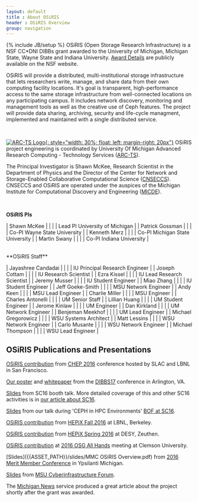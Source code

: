 ```yaml
---
layout: default
title : About OSiRIS
header : OSiRIS Overview
group: navigation
---
```

{% include JB/setup %}
OSiRIS (Open Storage Research Infrastructure) is a NSF CC*DNI DIBBs grant awarded to the University of Michigan, Michigan State, Wayne State and Indiana University. [Award Details](https://nsf.gov/awardsearch/showAward?AWD_ID=1541335&HistoricalAwards=false) are publicly available on the NSF website.  

OSiRIS will provide a distributed, multi-institutional storage infrastructure that lets researchers write, manage, and share data from their own computing facility locations. It's goal is transparent, high-performance access to the same storage infrastructure from well-connected locations on any participating campus. It includes network discovery, monitoring and management tools as well as the creative use of Ceph features. The project will provide data sharing, archiving, security and life-cycle managment, implemented and maintained with a single distributed service.

<br />
  
  
[![ARC-TS Logo]({{IMAGE_PATH}}/logos/arcts_signature_vertical.png){: style="width: 30%; float: left; margin-right: 20px"}](http://arc-ts.umich.edu/systems-and-services/osiris/)
OSiRIS project engineering is coordinated by University Of Michigan Advanced Research Computing - Technology Services ([ARC-TS](http://arc-ts.umich.edu/systems-and-services/osiris/)).    

The Principal Investigator is Shawn McKee, Research Scientist in the Department of Physics and the Director of the Center for Network and Storage-Enabled Collaborative Computational Science ([CNSECCS](http://micde.umich.edu/centers/cnseccs/)). CNSECCS and OSiRIS are operated under the auspices of the Michigan Institute for Computational Discovery and Engineering ([MICDE](http://micde.umich.edu/osiris)).

<br />

**OSiRIS PIs**

| Shawn McKee      | | | | Lead PI University of Michigan  |
| Patrick Gossman  | | | | Co-PI Wayne State University    |
| Kenneth Merz     | | | | Co-PI Michigan State University |
| Martin Swany     | | | | Co-PI Indiana University        |

<br />
**OSiRIS Staff**

| Jayashree Candadai | | | | IU Principal Research Engineer |
| Joseph Cottam | | | | IU Research Scientist |
| Ezra Kissel | | | | IU Lead Research Scientist |
| Jeremy Musser | | | | IU Student Engineer |
| Miao Zhang | | | | IU Student Engineer |
| Jeff Goeke-Smith | | | | MSU Network Engineer | 
| Andy Keen | | | | MSU Lead Engineer | 
| Charlie Miller | | | | MSU Engineer | 
| Charles Antonelli | | | | UM Senior Staff |
| Lillian Huang | | | | UM Student Engineer |
| Jerome Kinlaw | | | | UM Engineer | 
| Dan Kirkland | | | | UM Network Engineer | 
| Benjeman Meekhof | | | | UM Lead Engineer |
| Michael Gregorowicz | | | | WSU Systems Architect |
| Matt Lessins | | | | WSU Network Engineer |
| Carlo Musante | | | | WSU Network Engineer |
| Michael Thompson | | | | WSU Lead Engineer |


<h2>OSiRIS Publications and Presentations</h2>

[OSiRIS contribution](http://indico.cern.ch/event/505613/contributions/2230915/) from [CHEP 2016](http://chep2016.org/) conference hosted by SLAC and LBNL in San Francisco. 

<a href="https://dibbs17.org/report/Posters/1541335poster.PDF">Our poster</a> and <a href="https://dibbs17.org/report/Papers/1541335paper.PDF">whitepaper</a> from the <a href="https://dibbs17.org">DIBBS17</a> conference in Arlington, VA. 

<a href="{{ASSET_PATH}}/slides/SC16-Booth-Talk.pdf">Slides</a> from SC16 booth talk.  More detailed coverage of this and other SC16 activities is in <a href="{% post_url 2016-11-18-osiris-at-supercomputing-2016 %}">our article about SC16</a>.

<a href="https://www.msi.umn.edu/sites/default/files/6-BenMeekhof-SC16-Ceph-BOF.pdf">Slides</a> from our talk during 'CEPH in HPC Environments' <a href="https://www.msi.umn.edu/sc16Ceph">BOF at SC16</a>.

<a href="https://indico.cern.ch/event/531810/contributions/2326471/">OSiRIS contribution</a> from <a href="https://indico.cern.ch/event/531810/overview">HEPiX Fall 2016</a> at LBNL, Berkeley.

<a href="https://indico.cern.ch/event/466991/contributions/1143627/">OSiRIS contribution</a> from <a href="https://indico.cern.ch/event/466991/">HEPiX Spring 2016</a> at DESY, Zeuthen.

[OSiRIS contribution](https://indico.fnal.gov/contributionDisplay.py?contribId=30&confId=10571) at <a href="https://indico.fnal.gov/conferenceDisplay.py?ovw=True&confId=10571">2016 OSG All Hands</a> meeting at Clemson University.

[Slides]({{ASSET_PATH}}/slides/MMC OSiRIS Overview.pdf) from [2016 Merit Member Conference](https://www.merit.edu/mmc-agenda-detail/#osiris) in Ypsilanti Michigan. 

[Slides]({{ASSET_PATH}}/slides/MSU-CI-Conf.pdf) from [MSU Cyberinfrastructure Forum](https://vprgs.msu.edu/ci-forum/2016/agenda).  

The [Michigan News](http://ns.umich.edu/new/releases/23151-big-data-5m-to-widen-bottleneck-to-discovery) service produced a great article about the project shortly after the grant was awarded.
